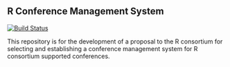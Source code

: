 ## R Conference Management System

[![Build Status](https://travis-ci.org/hturner/conf-management-proposal.svg?branch=master)](https://travis-ci.org/hturner/conf-management-proposal)

This repository is for the development of a proposal to the R consortium for 
selecting and establishing a conference management system for R consortium 
supported conferences.
